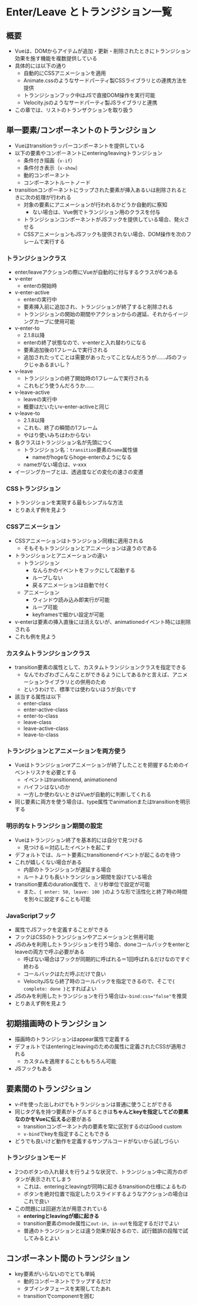 # Enter/Leave とトランジション一覧

## 概要
* Vueは、DOMからアイテムが追加・更新・削除されたときにトランジション効果を施す機能を複数提供している
* 具体的には以下の通り
    * 自動的にCSSアニメーションを適用
    * Animate.cssのようなサードパーティ製CSSライブラリとの連携方法を提供
    * トランジションフック中はJSで直接DOM操作を実行可能
    * Velocity.jsのようなサードパーティ製JSライブラリと連携
* この章では、リストのトランザクションを取り扱う

## 単一要素/コンポーネントのトランジション
* Vueはtransitionラッパーコンポーネントを提供している
* 以下の要素やコンポーネントにentering/leavingトランジション
    * 条件付き描画（`v-if`）
    * 条件付き表示（`v-show`）
    * 動的コンポーネント
    * コンポーネントルートノード
* transitionコンポーネントにラップされた要素が挿入あるいは削除されるときに次の処理が行われる
    * 対象の要素にアニメーションが行われるかどうか自動的に察知
        * ない場合は、Vue側でトランジション用のクラスを付与
    * トランジションコンポーネントがJSフックを提供している場合、発火させる
    * CSSアニメーションもJSフックも提供されない場合、DOM操作を次のフレームで実行する

### トランジションクラス
* enter/leaveアクションの際にVueが自動的に付与するクラスが6つある
* v-enter
    * enterの開始時
* v-enter-active
    * enterの実行中
    * 要素挿入前に追加され、トランジションが終了すると削除される
    * トランジションの開始の期間やアクションからの遅延、それからイージングカーブに使用可能
* v-enter-to
    * 2.1.8以降
    * enterの終了状態なので、v-enterと入れ替わりになる
    * 要素追加後の1フレームで実行される
    * 追加されたってことは需要があったってことなんだろうが……JSのフックじゃあるまいし？
* v-leave
    * トランジションの終了開始時の1フレームで実行される
    * これもどう使うんだろうか……
* v-leave-active
    * leaveの実行中
    * 概要はだいたいv-enter-activeと同じ
* v-leave-to
    * 2.1.8以降
    * これも、終了の瞬間の1フレーム
    * やはり使いみちはわからない
* 各クラスはトランジション名が先頭につく
    * トランジション名：`transition`要素の`name`属性値
        * nameがhogeならhoge-enterのようになる
    * nameがない場合は、v-xxx
* イージングカーブとは、透過度などの変化の速さの変遷

### CSSトランジション
* トランジションを実現する最もシンプルな方法
* とりあえず例を見よう

### CSSアニメーション
* CSSアニメーションはトランジション同様に適用される
    * そもそもトランジションとアニメーションは違うのである
* トランジションとアニメーションの違い
    * トランジション
        * なんらかのイベントをフックにして起動する
        * ループしない
        * 戻るアニメーションは自動で付く
    * アニメーション
        * ウィンドウ読み込み即実行が可能
        * ループ可能
        * keyframesで細かい設定が可能
* v-enterは要素の挿入直後には消えないが、animationedイベント時には削除される
* これも例を見よう

### カスタムトランジションクラス
* transition要素の属性として、カスタムトランジションクラスを指定できる
    * なんでわざわざこんなことができるようにしてあるかと言えば、アニメーションライブラリとの併用のため
    * というわけで、標準では使わないほうが良いです
* 該当する属性は以下
    * enter-class
    * enter-active-class
    * enter-to-class
    * leave-class
    * leave-active-class
    * leave-to-class

### トランジションとアニメーションを両方使う
* Vueはトランジションorアニメーションが終了したことを把握するためのイベントリスナを必要とする
    * イベントはtransitionend, animationend
    * ハイフンはないのか
    * 一方しか使わないときはVueが自動的に判断してくれる
* 同じ要素に両方を使う場合は、type属性でanimationまたはtransitionを明示する

### 明示的なトランジション期間の設定
* Vueはトランジション終了を基本的には自分で見つける
    * 見つける＝対応したイベントを起こす
* デフォルトでは、ルート要素にtransitionendイベントが起こるのを待つ
* これが嬉しくない場合がある
    * 内部のトランジションが遅延する場合
    * ルートよりも長いトランジション期間を設けている場合
* transition要素のduration属性で、ミリ秒単位で設定が可能
    * また、`{ enter: 50, leave: 100 }`のような形で活性化と終了時の時間を別々に設定することも可能

### JavaScriptフック
* 属性でJSフックを定義することができる
* フックはCSSのトランジションやアニメーションと併用可能
* JSのみを利用したトランジションを行う場合、doneコールバックをenterとleaveの両方で呼ぶ必要がある
    * 呼ばない場合はフックが同期的に呼ばれる＝1回呼ばれるだけなのですぐ終わる
    * コールバックはただ呼ぶだけで良い
    * VelocityJSなら終了時のコールバックを指定できるので、そこで`{ complete: done }`とすればよい
* JSのみを利用したトランジションを行う場合は`v-bind:css="false"`を推奨
* とりあえず例を見よう

## 初期描画時のトランジション
* 描画時のトランジションはappear属性で定義する
* デフォルトではenteringとleavingのための属性に定義されたCSSが適用される
    * カスタムを適用することももちろん可能
* JSフックもある

## 要素間のトランジション
* v-ifを使った出しわけでもトランジションは普通に使うことができる
* 同じタグ名を持つ要素がトグルするときは**ちゃんとkeyを指定してどの要素なのかをVueに伝える**必要がある
    * transitionコンポーネント内の要素を常に区別するのはGood custom
    * `v-bind`でkeyを指定することもできる
* どうでも良いけど動作を定義するサンプルコードがないから試しづらい

### トランジションモード
* 2つのボタンの入れ替えを行うような状況で、トランジション中に両方のボタンが表示されてしまう
    * これは、enteringとleavingが同時に起きるtransitionの仕様によるもの
    * ボタンを絶対位置で指定したりスライドするようなアクションの場合はこれで良い
* この問題には回避方法が用意されている
    * **enteringとleavingが順に起きる**
    * transition要素のmode属性に`out-in, in-out`を指定するだけでよい
    * 普通のトランジションとは違う効果が起きるので、試行錯誤の段階で試してみるとよい

## コンポーネント間のトランジション
* key要素がいらないのでとても単純
    * 動的コンポーネントでラップするだけ
    * タブインタフェースを実現してたあれ
    * transitionでcomponentを囲む

